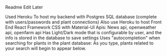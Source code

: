 Readme Edit Later

 Used Heroku To host my backend with Postgres SQL database (complete with users/passwords and plant connections) 
 Also use Heroku to host Front End
 React Framework 
 CSS with Material-UI
 Apis: News api, openweather api, openfarm api 
 Has Light/Dark mode that is configurable by user, and the info is stored in the database to save settings
 Uses "autocompletion" when searching for plants in the plant database: As you type, plants related to your search will begin to appear below. 
 
